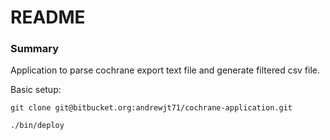 # README #

### Summary ###

Application to parse cochrane export text file and generate filtered csv file.

Basic setup:
```
git clone git@bitbucket.org:andrewjt71/cochrane-application.git
```
```
./bin/deploy
```